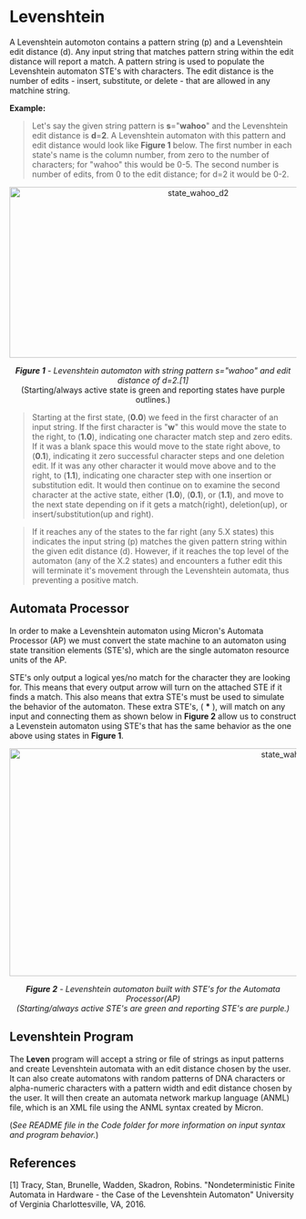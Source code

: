 # Levenshtein

A Levenshtein automoton contains a pattern string (p) and a Levenshtein edit distance (d). Any input string that matches pattern string within the edit distance will report a match. A pattern string is used to populate the Levenshtein automaton STE's with characters. The edit distance is the number of edits - insert, substitute, or delete - that are allowed in any matchine string.

**Example:** 
>Let's say the given string pattern is **s**="**wahoo**" and the Levenshtein edit distance is **d**=**2**. A Levenshtein automaton with this pattern and edit distance would look like **Figure 1** below. The first number in each state's name is the column number, from zero to the number of characters; for "wahoo" this would be 0-5. The second number is number of edits, from 0 to the edit distance; for d=2 it would be 0-2.

<p align="center">
<img src="https://raw.githubusercontent.com/jeffudall/Levenshtein/master/Images/Levenshtein-automaton-sm.jpg" width="647" height="300" alt="state_wahoo_d2">  
</p>

<p align="center">
<i><b>Figure 1</b> - Levenshtein automaton with string pattern s="wahoo" and edit distance of d=2.[1]</i>
<br>(Starting/always active state is green and reporting states have purple outlines.)</i>
</p>

>Starting at the first state, (**0.0**) we feed in the first character of an input string. If the first character is "**w**" this would move the state to the right, to (**1.0**), indicating one character match step and zero edits. If it was a blank space this would move to the state right above, to (**0.1**), indicating it zero successful character steps and one deletion edit. If it was any other character it would move above and to the right, to (**1.1**), indicating one character step with one insertion or substitution edit. It would then continue on to examine the second character at the active state, either (**1.0**), (**0.1**), or (**1.1**), and move to the next state depending on if it gets a match(right), deletion(up), or insert/substitution(up and right). 

>If it reaches any of the states to the far right (any 5.X states) this indicates the input string (p) matches the given pattern string within the given edit distance (d). However, if it reaches the top level of the automaton (any of the X.2 states) and encounters a futher edit this will terminate it's movement through the Levenshtein automata, thus preventing a positive match.


## Automata Processor

In order to make a Levenshtein automaton using Micron's Automata Processor (AP) we must convert the state machine to an automaton using state transition elements (STE's), which are the single automaton resource units of the AP.

STE's only output a logical yes/no match for the character they are looking for. This means that every output arrow will turn on the attached STE if it finds a match. This also means that extra STE's must be used to simulate the behavior of the automaton. These extra STE's, ( **\*** ), will match on any input and connecting them as shown below in **Figure 2** allow us to construct a Levenstein automaton using STE's that has the same behavior as the one above using states in **Figure 1**.

<p align="center">
<img src="https://raw.githubusercontent.com/jeffudall/Levenshtein/master/Images/Levenshtein%20graph%20WAHOO%20draft%203%20sm.jpg" width="1000" height="400" alt="state_wahoo_d2_AP">  
</p>

<p align="center">
<i><b>Figure 2</b> - Levenshtein automaton built with STE's for the Automata Processor(AP) 
<br>(Starting/always active STE's are green and reporting STE's are purple.)</i>
</p>


## Levenshtein Program

The **Leven** program will accept a string or file of strings as input patterns and create Levenshtein automata with an edit distance chosen by the user. It can also create automatons with random patterns of DNA characters or alpha-numeric characters with a pattern width and edit distance chosen by the user. It will then create an automata network markup language (ANML) file, which is an XML file using the ANML syntax created by Micron.

(*See README file in the Code folder for more information on input syntax and program behavior.*)


## References

[1] Tracy, Stan, Brunelle, Wadden, Skadron, Robins. "Nondeterministic Finite Automata in Hardware - the Case of the Levenshtein Automaton" University of Verginia Charlottesville, VA, 2016.
